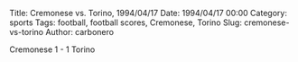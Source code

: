 Title: Cremonese vs. Torino, 1994/04/17
Date: 1994/04/17 00:00
Category: sports
Tags: football, football scores, Cremonese, Torino
Slug: cremonese-vs-torino
Author: carbonero


Cremonese 1 - 1 Torino
